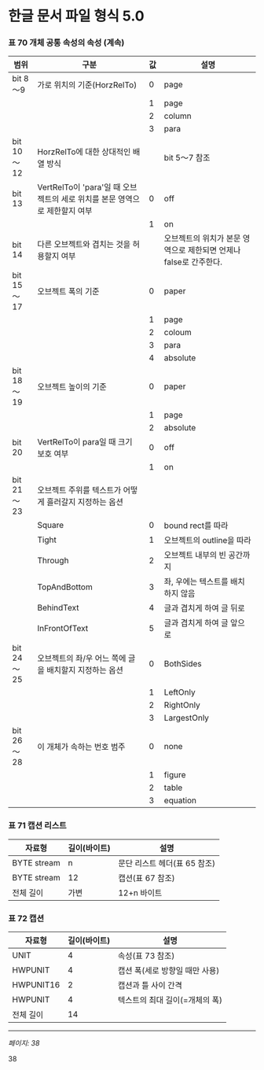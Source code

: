 # 한글 문서 파일 형식 5.0

### 표 70 개체 공통 속성의 속성 (계속)

| 범위 | 구분 | 값 | 설명 |
|------|------|----|----- |
| bit 8～9 | 가로 위치의 기준(HorzRelTo) | 0 | page |
|  |  | 1 | page |
|  |  | 2 | column |
|  |  | 3 | para |
| bit 10～12 | HorzRelTo에 대한 상대적인 배열 방식 |  | bit 5～7 참조 |
| bit 13 | VertRelTo이 'para'일 때 오브젝트의 세로 위치를 본문 영역으로 제한할지 여부 | 0 | off |
|  |  | 1 | on |
| bit 14 | 다른 오브젝트와 겹치는 것을 허용할지 여부 |  | 오브젝트의 위치가 본문 영역으로 제한되면 언제나 false로 간주한다. |
| bit 15～17 | 오브젝트 폭의 기준 | 0 | paper |
|  |  | 1 | page |
|  |  | 2 | coloum |
|  |  | 3 | para |
|  |  | 4 | absolute |
| bit 18～19 | 오브젝트 높이의 기준 | 0 | paper |
|  |  | 1 | page |
|  |  | 2 | absolute |
| bit 20 | VertRelTo이 para일 때 크기 보호 여부 | 0 | off |
|  |  | 1 | on |
| bit 21～23 | 오브젝트 주위를 텍스트가 어떻게 흘러갈지 지정하는 옵션 |  |  |
|  | Square | 0 | bound rect를 따라 |
|  | Tight | 1 | 오브젝트의 outline을 따라 |
|  | Through | 2 | 오브젝트 내부의 빈 공간까지 |
|  | TopAndBottom | 3 | 좌, 우에는 텍스트를 배치하지 않음 |
|  | BehindText | 4 | 글과 겹치게 하여 글 뒤로 |
|  | InFrontOfText | 5 | 글과 겹치게 하여 글 앞으로 |
| bit 24～25 | 오브젝트의 좌/우 어느 쪽에 글을 배치할지 지정하는 옵션 | 0 | BothSides |
|  |  | 1 | LeftOnly |
|  |  | 2 | RightOnly |
|  |  | 3 | LargestOnly |
| bit 26～28 | 이 개체가 속하는 번호 범주 | 0 | none |
|  |  | 1 | figure |
|  |  | 2 | table |
|  |  | 3 | equation |

### 표 71 캡션 리스트

| 자료형 | 길이(바이트) | 설명 |
|--------|------------|------|
| BYTE stream | n | 문단 리스트 헤더(표 65 참조) |
| BYTE stream | 12 | 캡션(표 67 참조) |
| 전체 길이 | 가변 | 12+n 바이트 |

### 표 72 캡션

| 자료형 | 길이(바이트) | 설명 |
|--------|------------|------|
| UNIT | 4 | 속성(표 73 참조) |
| HWPUNIT | 4 | 캡션 폭(세로 방향일 때만 사용) |
| HWPUNIT16 | 2 | 캡션과 틀 사이 간격 |
| HWPUNIT | 4 | 텍스트의 최대 길이(=개체의 폭) |
| 전체 길이 | 14 |  |

---
*페이지: 38*

38